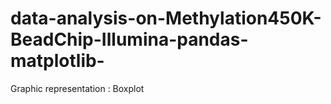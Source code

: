 # data-analysis-on-Methylation450K-BeadChip-Illumina-pandas-matplotlib-
Graphic representation : Boxplot
